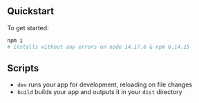 ## Quickstart

To get started:

```sh
npm i
# installs without any errors on node 14.17.6 & npm 6.14.15
```

## Scripts

- `dev` runs your app for development, reloading on file changes
- `build` builds your app and outputs it in your `dist` directory